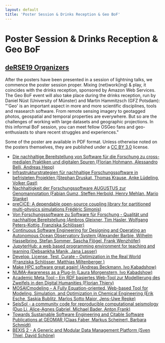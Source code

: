 ```yaml
---
layout: default
title: 'Poster Session & Drinks Reception & Geo BoF'
---
```


# Poster Session & Drinks Reception & Geo BoF

## [deRSE19 Organizers](../../speaker/JR7ZCK/)

After the posters have been presented in a session of lightning talks, we commence the poster session proper. Mixing (net)work(ing) & play, it coincides with the drinks reception, sponsored by Amazon Web Services. The Geo BoF event will also take place during the drinks reception, run by Daniel Nüst (University of Münster) and Martin Hammitzsch (GFZ Potsdam): "'Geo' is an important aspect in more and more scientific disciplines, tools and reasearch software. From remote sensing imagery to geotagged photos, geospatial and temporal properties are everywhere. But so are the challenges of working with large datasets and geographic projections. In this informal BoF session, you can meet fellow OSGeo fans and geo-enthusiasts to share recent struggles and experiences."

Some of the poster are available in PDF format. Unless otherwise noted on the posters themselves, they are published under a [CC BY 3.0](https://creativecommons.org/licenses/by/3.0/legalcode) license.

- [Die nachhaltige Bereitstellung von Software für die Forschung zu cross-medialen Praktiken und digitalen Spuren (Florian Hohmann, Alessandro Belli, Andreas Hepp)](1.pdf)
- [Infrastrukturstrategien für nachhaltige Forschungssoftware in befristeten Projekten (Stephan Druskat, Thomas Krause, Anke Lüdeling, Volker Gast)](4.pdf)
- [Nachhaltigkeit der Forschungssoftware AUGUSTUS zur Genomannotation (Fabian Gumz, Steffen Herbold, Henry Mehlan, Mario Stanke)](9.pdf)
- [preCICE: A dependable open-source coupling library for partitioned multi-physics simulations        Frédéric Simonis)](15.pdf)
- [Von Forschungssoftware zu Software für Forschung - Qualität und nachhaltige Bereitstellung (Ambros Gleixner, Tim Hasler, Wolfgang Peters-Kottig, Franziska Schlösser)](17.pdf)
- [Continuous Software Engineering for Designing and Operating an Autonomous Ocean Observatory System (Alexander Barbie, Wilhelm Hasselbring, Stefan Sommer, Sascha Flögel, Frank Wenzhöfer)](18.pdf)
- [JupyterHub: a web based programming environment for teaching and learning (Debsankha Manik, Jana Lasser)](21.pdf)
- [Develop, License, Test, Curate – Optimization in the Real World (Franziska Schlösser, Matthias Miltenberger )](22.pdf)
- [Make HPC software great again! (Andreas Beckmann, Ivo Kabadshow)](23.pdf)
- [NUMA-Awareness as a Plug-In (Laura Morgenstern, Ivo Kabadshow)](24.pdf)
- [Academic Meta Tool – Ein RDF basiertes Web-Tool zur Modellierung des Zweifels in den Digital Humanities (Florian Thiery)](26.pdf)
- [MOSAICmodeling – A Fully Equation-oriented, Web-based Tool for Modeling, Simulation, and Optimization in Chemical Engineering (Erik Esche, Saskia Bublitz, Marlos Sotto Maior, Jens-Uwe Repke)](27.pdf)
- [SeisSol - a community code for reproducible computational seismology (Duo Li, Alice-Agnes Gabriel, Michael Bader, Anton Frank)](28.pdf)
- [Towards Sustainable Software Engineering and Citable Software Publications at GEOMAR (Claas Faber, Markus Scheinert, Barbara Schmidt)](34.pdf)
- [BEXIS 2 - A Generic and Modular Data Management Platform (Sven Thiel, David Schöne)](37.pdf)